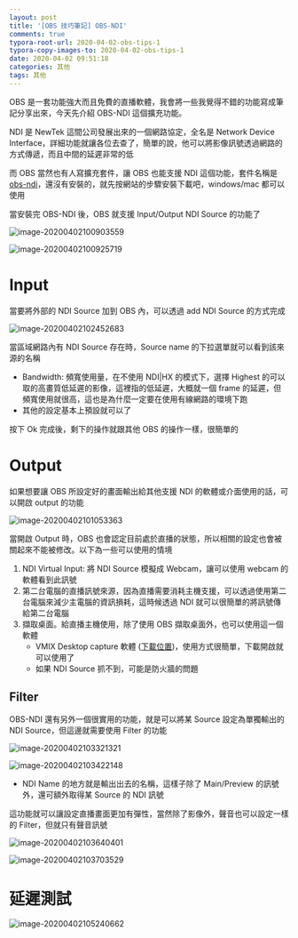 ```yaml
---
layout: post
title: '[OBS 技巧筆記] OBS-NDI'
comments: true
typora-root-url: 2020-04-02-obs-tips-1
typora-copy-images-to: 2020-04-02-obs-tips-1
date: 2020-04-02 09:51:18
categories: 其他
tags: 其他
---
```


OBS 是一套功能強大而且免費的直播軟體，我會將一些我覺得不錯的功能寫成筆記分享出來，今天先介紹 OBS-NDI 這個擴充功能。

NDI 是 NewTek 這間公司發展出來的一個網路協定，全名是 Network Device Interface，詳細功能就讓各位去查了，簡單的說，他可以將影像訊號透過網路的方式傳遞，而且中間的延遲非常的低

<!-- more -->

而 OBS 當然也有人寫擴充套件，讓 OBS 也能支援 NDI 這個功能，套件名稱是 [obs-ndi](https://obsproject.com/forum/resources/obs-ndi-newtek-ndi™-integration-into-obs-studio.528/)，還沒有安裝的，就先按網站的步驟安裝下載吧，windows/mac 都可以使用

當安裝完 OBS-NDI 後，OBS 就支援 Input/Output NDI Source 的功能了

![image-20200402100903559](image-20200402100903559.png)

![image-20200402100925719](image-20200402100925719.png)

# Input

當要將外部的 NDI Source 加到 OBS 內，可以透過 add NDI Source 的方式完成

![image-20200402102452683](image-20200402102452683.png)

當區域網路內有 NDI Source 存在時，Source name 的下拉選單就可以看到該來源的名稱

* Bandwidth: 頻寬使用量，在不使用 NDI|HX 的模式下，選擇 Highest 的可以取的高畫質低延遲的影像，這裡指的低延遲，大概就一個 frame 的延遲，但頻寬使用就很高，這也是為什麼一定要在使用有線網路的環境下跑
* 其他的設定基本上預設就可以了

按下 Ok 完成後，剩下的操作就跟其他 OBS 的操作一樣，很簡單的

# Output

如果想要讓 OBS 所設定好的畫面輸出給其他支援 NDI 的軟體或介面使用的話，可以開啟 output 的功能

![image-20200402101053363](image-20200402101053363.png)

當開啟 Output 時，OBS 也會認定目前處於直播的狀態，所以相關的設定也會被關起來不能被修改。以下為一些可以使用的情境

1. NDI Virtual Input: 將 NDI Source 模擬成 Webcam，讓可以使用 webcam 的軟體看到此訊號
2. 第二台電腦的直播訊號來源，因為直播需要消耗主機支援，可以透過使用第二台電腦來減少主電腦的資訊損耗，這時候透過 NDI 就可以很簡單的將訊號傳給第二台電腦
3. 擷取桌面。給直播主機使用，除了使用 OBS 擷取桌面外，也可以使用這一個軟體
   * VMIX Desktop capture 軟體 ([下載位置](https://www.vmix.com/software/download.aspx))，使用方式很簡單，下載開啟就可以使用了
   * 如果 NDI Source 抓不到，可能是防火牆的問題

## Filter

OBS-NDI 還有另外一個很實用的功能，就是可以將某 Source 設定為單獨輸出的 NDI Source，但這邊就需要使用 Filter 的功能

![image-20200402103321321](image-20200402103321321.png)

![image-20200402103422148](image-20200402103422148.png)

* NDI Name 的地方就是輸出出去的名稱，這樣子除了 Main/Preview 的訊號外，還可額外取得某 Source 的 NDI 訊號

這功能就可以讓設定直播畫面更加有彈性，當然除了影像外，聲音也可以設定一樣的 Filter，但就只有聲音訊號

![image-20200402103640401](image-20200402103640401.png)

![image-20200402103703529](image-20200402103703529.png)

# 延遲測試

![image-20200402105240662](image-20200402105240662.png)

